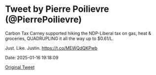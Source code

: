 # Tweet by Pierre Poilievre (@PierrePoilievre)

Carbon Tax Carney supported hiking the NDP-Liberal tax on gas, heat &amp; groceries, QUADRUPLING it all the way up to $0.61/L. 

Just. Like. Justin. https://t.co/MEWQdQKPwb

Date: 2025-01-16 19:18:09

[Original Tweet](https://x.com/PierrePoilievre/status/1879971419951665343)
